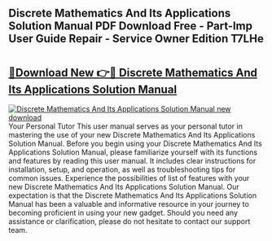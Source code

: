 ## Discrete Mathematics And Its Applications Solution Manual PDF Download Free - Part-lmp User Guide Repair - Service Owner Edition T7LHe

# <h2><a href="http://bc48140.oget.top/?id=Discrete+Mathematics+And+Its+Applications+Solution+Manual">🔗Download New 👉🔴 Discrete Mathematics And Its Applications Solution Manual</a></h2>

[![Discrete Mathematics And Its Applications Solution Manual new download](https://i.imgur.com/5g1atiW.png)](http://bc48140.oget.top/?id=Discrete+Mathematics+And+Its+Applications+Solution+Manual)
Your Personal Tutor This user manual serves as your personal tutor in mastering the use of your new Discrete Mathematics And Its Applications Solution Manual. Before you begin using your Discrete Mathematics And Its Applications Solution Manual, please familiarize yourself with its functions and features by reading this user manual. It includes clear instructions for installation, setup, and operation, as well as troubleshooting tips for common issues. Experience the possibilities of list of features with your new Discrete Mathematics And Its Applications Solution Manual. Our expectation is that the Discrete Mathematics And Its Applications Solution Manual has been a valuable and informative resource in your journey to becoming proficient in using your new gadget. Should you need any assistance or clarification, please do not hesitate to contact our support team.
